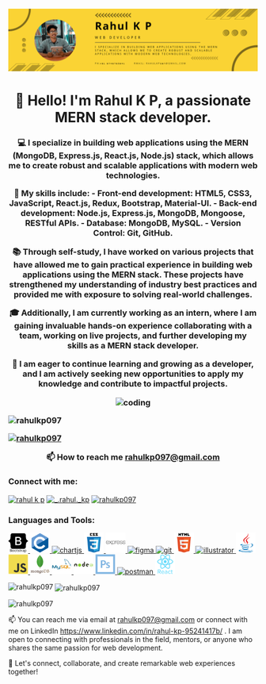 ![logo](https://github.com/rahulkp097/rahulkp097/blob/main/20230720_112511_0000.png)

<h1 align="center">👋 Hello! I'm Rahul K P, a passionate MERN stack developer.</h1>
<h3 align="center"> 

💻 I specialize in building web applications using the MERN (MongoDB, Express.js, React.js, Node.js) stack, which allows me to create robust and scalable applications with modern web technologies. 

🌟 My skills include: - Front-end development: HTML5, CSS3, JavaScript, React.js, Redux, Bootstrap, Material-UI. - Back-end development: Node.js, Express.js, MongoDB, Mongoose, RESTful APIs. - Database: MongoDB, MySQL. - Version Control: Git, GitHub. 

📚 Through self-study, I have worked on various projects that have allowed me to gain practical experience in building web applications using the MERN stack. These projects have strengthened my understanding of industry best practices and provided me with exposure to solving real-world challenges. 

🎓 Additionally, I am currently working as an intern, where I am gaining invaluable hands-on experience collaborating with a team, working on live projects, and further developing my skills as a MERN stack developer. 

🌟 I am eager to continue learning and growing as a developer, and I am actively seeking new opportunities to apply my knowledge and contribute to impactful projects. 


<img align="center" alt="coding" width="400" src="https://user-images.githubusercontent.com/55389276/140866485-8fb1c876-9a8f-4d6a-98dc-08c4981eaf70.gif">

<p align="left"> <img src="https://komarev.com/ghpvc/?username=rahulkp097&label=Profile%20views&color=0e75b6&style=flat" alt="rahulkp097" /> </p>

<p align="left"> <a href="https://github.com/ryo-ma/github-profile-trophy"><img src="https://github-profile-trophy.vercel.app/?username=rahulkp097" alt="rahulkp097" /></a> </p>

 📫 How to reach me **rahulkp097@gmail.com**

<h3 align="left">Connect with me:</h3>
<p align="left">
<a href="https://linkedin.com/in/rahul k p" target="blank"><img align="center" src="https://raw.githubusercontent.com/rahuldkjain/github-profile-readme-generator/master/src/images/icons/Social/linked-in-alt.svg" alt="rahul k p" height="30" width="40" /></a>
<a href="https://instagram.com/_.rahul._kp" target="blank"><img align="center" src="https://raw.githubusercontent.com/rahuldkjain/github-profile-readme-generator/master/src/images/icons/Social/instagram.svg" alt="_.rahul._kp" height="30" width="40" /></a>
<a href="https://www.leetcode.com/rahulkp097" target="blank"><img align="center" src="https://raw.githubusercontent.com/rahuldkjain/github-profile-readme-generator/master/src/images/icons/Social/leet-code.svg" alt="rahulkp097" height="30" width="40" /></a>
</p>

<h3 align="left">Languages and Tools:</h3>
<p align="left"> <a href="https://getbootstrap.com" target="_blank" rel="noreferrer"> <img src="https://raw.githubusercontent.com/devicons/devicon/master/icons/bootstrap/bootstrap-plain-wordmark.svg" alt="bootstrap" width="40" height="40"/> </a> <a href="https://www.cprogramming.com/" target="_blank" rel="noreferrer"> <img src="https://raw.githubusercontent.com/devicons/devicon/master/icons/c/c-original.svg" alt="c" width="40" height="40"/> </a> <a href="https://www.chartjs.org" target="_blank" rel="noreferrer"> <img src="https://www.chartjs.org/media/logo-title.svg" alt="chartjs" width="40" height="40"/> </a> <a href="https://www.w3schools.com/css/" target="_blank" rel="noreferrer"> <img src="https://raw.githubusercontent.com/devicons/devicon/master/icons/css3/css3-original-wordmark.svg" alt="css3" width="40" height="40"/> </a> <a href="https://expressjs.com" target="_blank" rel="noreferrer"> <img src="https://raw.githubusercontent.com/devicons/devicon/master/icons/express/express-original-wordmark.svg" alt="express" width="40" height="40"/> </a> <a href="https://www.figma.com/" target="_blank" rel="noreferrer"> <img src="https://www.vectorlogo.zone/logos/figma/figma-icon.svg" alt="figma" width="40" height="40"/> </a> <a href="https://git-scm.com/" target="_blank" rel="noreferrer"> <img src="https://www.vectorlogo.zone/logos/git-scm/git-scm-icon.svg" alt="git" width="40" height="40"/> </a> <a href="https://www.w3.org/html/" target="_blank" rel="noreferrer"> <img src="https://raw.githubusercontent.com/devicons/devicon/master/icons/html5/html5-original-wordmark.svg" alt="html5" width="40" height="40"/> </a> <a href="https://www.adobe.com/in/products/illustrator.html" target="_blank" rel="noreferrer"> <img src="https://www.vectorlogo.zone/logos/adobe_illustrator/adobe_illustrator-icon.svg" alt="illustrator" width="40" height="40"/> </a> <a href="https://www.java.com" target="_blank" rel="noreferrer"> <img src="https://raw.githubusercontent.com/devicons/devicon/master/icons/java/java-original.svg" alt="java" width="40" height="40"/> </a> <a href="https://developer.mozilla.org/en-US/docs/Web/JavaScript" target="_blank" rel="noreferrer"> <img src="https://raw.githubusercontent.com/devicons/devicon/master/icons/javascript/javascript-original.svg" alt="javascript" width="40" height="40"/> </a> <a href="https://www.mongodb.com/" target="_blank" rel="noreferrer"> <img src="https://raw.githubusercontent.com/devicons/devicon/master/icons/mongodb/mongodb-original-wordmark.svg" alt="mongodb" width="40" height="40"/> </a> <a href="https://www.mysql.com/" target="_blank" rel="noreferrer"> <img src="https://raw.githubusercontent.com/devicons/devicon/master/icons/mysql/mysql-original-wordmark.svg" alt="mysql" width="40" height="40"/> </a> <a href="https://nodejs.org" target="_blank" rel="noreferrer"> <img src="https://raw.githubusercontent.com/devicons/devicon/master/icons/nodejs/nodejs-original-wordmark.svg" alt="nodejs" width="40" height="40"/> </a> <a href="https://www.photoshop.com/en" target="_blank" rel="noreferrer"> <img src="https://raw.githubusercontent.com/devicons/devicon/master/icons/photoshop/photoshop-line.svg" alt="photoshop" width="40" height="40"/> </a> <a href="https://postman.com" target="_blank" rel="noreferrer"> <img src="https://www.vectorlogo.zone/logos/getpostman/getpostman-icon.svg" alt="postman" width="40" height="40"/> </a> <a href="https://reactjs.org/" target="_blank" rel="noreferrer"> <img src="https://raw.githubusercontent.com/devicons/devicon/master/icons/react/react-original-wordmark.svg" alt="react" width="40" height="40"/> </a> </p>

<p><img align="left" src="https://github-readme-stats.vercel.app/api/top-langs?username=rahulkp097&show_icons=true&locale=en&layout=compact" alt="rahulkp097" /></p>

<p>&nbsp;<img align="center" src="https://github-readme-stats.vercel.app/api?username=rahulkp097&show_icons=true&locale=en" alt="rahulkp097" /></p>

<p><img align="center" src="https://github-readme-streak-stats.herokuapp.com/?user=rahulkp097&" alt="rahulkp097" /></p>



📫 You can reach me via email at rahulkp097@gmail.com or connect with me on LinkedIn https://www.linkedin.com/in/rahul-kp-95241417b/ .
 I am open to connecting with professionals in the field, mentors, or anyone who shares the same passion for web development. 

🚀 Let's connect, collaborate, and create remarkable web experiences together!</h3>
